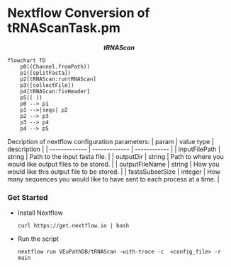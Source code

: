 # Nextflow Conversion of tRNAScanTask.pm

***<p align=center>tRNAScan</p>***  
```mermaid
flowchart TD
    p0((Channel.fromPath))
    p1([splitFasta])
    p2[tRNAScan:runtRNAScan]
    p3([collectFile])
    p4[tRNAScan:fixHeader]
    p5(( ))
    p0 --> p1
    p1 -->|seqs| p2
    p2 --> p3
    p3 --> p4
    p4 --> p5
```

Decription of nextflow configuration parameters:
| param         | value type        | description  |
| ------------- | ------------- | ------------ |
| inputFilePath | string | Path to the input fasta file. |
| outputDir | string | Path to where you would like output files to be stored. |
| outputFileName | string | How you would like this output file to be stored. |
| fastaSubsetSize | integer | How many sequences you would like to have sent to each process at a time. |

### Get Started
  * Install Nextflow
    
    `curl https://get.nextflow.io | bash`
  
  * Run the script
    
    `nextflow run VEuPathDB/tRNAScan -with-trace -c  <config_file> -r main`
